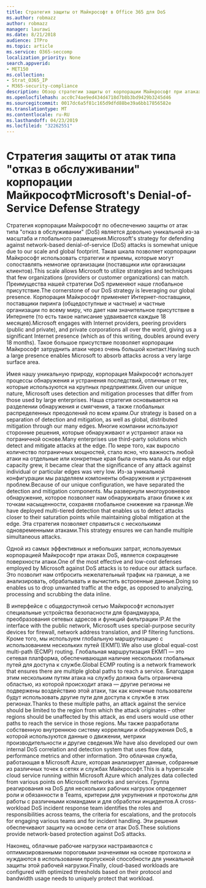 ```yaml
---
title: Стратегия защиты от Майкрософт в Office 365 для DoS
ms.author: robmazz
author: robmazz
manager: laurawi
ms.date: 8/21/2018
audience: ITPro
ms.topic: article
ms.service: O365-seccomp
localization_priority: None
search.appverid:
- MET150
ms.collection:
- Strat_O365_IP
- M365-security-compliance
description: Обзор стратегии защиты от корпорации Майкрософт при атаках типа "отказ в обслуживании" (DoS).
ms.openlocfilehash: acc0c74ae9ed434d4718d7b8b3bd9429b3245d46
ms.sourcegitcommit: 0017dc6a5f81c165d9dfd88be39a6bb17856582e
ms.translationtype: MT
ms.contentlocale: ru-RU
ms.lasthandoff: 04/23/2019
ms.locfileid: "32262551"
---
```

# <a name="microsofts-denial-of-service-defense-strategy"></a><span data-ttu-id="b5a74-103">Стратегия защиты от атак типа "отказ в обслуживании" корпорации Майкрософт</span><span class="sxs-lookup"><span data-stu-id="b5a74-103">Microsoft's Denial-of-Service Defense Strategy</span></span>

<span data-ttu-id="b5a74-104">Стратегия корпорации Майкрософт по обеспечению защиты от атак типа "отказ в обслуживании" (DoS) является довольно уникальной из-за масштаба и глобального размещения.</span><span class="sxs-lookup"><span data-stu-id="b5a74-104">Microsoft's strategy for defending against network-based denial-of-service (DoS) attacks is somewhat unique due to our scale and global footprint.</span></span> <span data-ttu-id="b5a74-105">Такая шкала позволяет корпорации Майкрософт использовать стратегии и приемы, которые могут сопоставлять немногие организации (поставщики или организации клиентов).</span><span class="sxs-lookup"><span data-stu-id="b5a74-105">This scale allows Microsoft to utilize strategies and techniques that few organizations (providers or customer organizations) can match.</span></span> <span data-ttu-id="b5a74-106">Преимущества нашей стратегии DoS применяют наше глобальное присутствие.</span><span class="sxs-lookup"><span data-stu-id="b5a74-106">The cornerstone of our DoS strategy is leveraging our global presence.</span></span> <span data-ttu-id="b5a74-107">Корпорация Майкрософт применяет Интернет-поставщики, поставщики пиринга (общедоступные и частные) и частные организации по всему миру, что дает нам значительное присутствие в Интернете (то есть такое написание удваивается каждые 18 месяцев).</span><span class="sxs-lookup"><span data-stu-id="b5a74-107">Microsoft engages with Internet providers, peering providers (public and private), and private corporations all over the world, giving us a significant Internet presence (which as of this writing, doubles around every 18 months).</span></span> <span data-ttu-id="b5a74-108">Такое большое присутствие позволяет корпорации Майкрософт затруднить атаки через очень большой контакт.</span><span class="sxs-lookup"><span data-stu-id="b5a74-108">Having such a large presence enables Microsoft to absorb attacks across a very large surface area.</span></span>

<span data-ttu-id="b5a74-109">Имея нашу уникальную природу, корпорация Майкрософт использует процессы обнаружения и устранения последствий, отличные от тех, которые используются на крупных предприятиях.</span><span class="sxs-lookup"><span data-stu-id="b5a74-109">Given our unique nature, Microsoft uses detection and mitigation processes that differ from those used by large enterprises.</span></span> <span data-ttu-id="b5a74-110">Наша стратегия основывается на разделении обнаружения и смягчения, а также глобальных распределенных преодолений по всем краям.</span><span class="sxs-lookup"><span data-stu-id="b5a74-110">Our strategy is based on a separation of detection and mitigation, as well as global, distributed mitigation through our many edges.</span></span> <span data-ttu-id="b5a74-111">Многие компании используют сторонние решения, которые обнаруживают и устраняют атаки на пограничной основе.</span><span class="sxs-lookup"><span data-stu-id="b5a74-111">Many enterprises use third-party solutions which detect and mitigate attacks at the edge.</span></span> <span data-ttu-id="b5a74-112">По мере того, как выросло количество пограничных мощностей, стало ясно, что важность любой атаки на отдельные или конкретные края была очень мала.</span><span class="sxs-lookup"><span data-stu-id="b5a74-112">As our edge capacity grew, it became clear that the significance of any attack against individual or particular edges was very low.</span></span> <span data-ttu-id="b5a74-113">Из-за уникальной конфигурации мы разделяем компоненты обнаружения и устранения проблем.</span><span class="sxs-lookup"><span data-stu-id="b5a74-113">Because of our unique configuration, we have separated the detection and mitigation components.</span></span> <span data-ttu-id="b5a74-114">Мы развернули многоуровневое обнаружение, которое позволяет нам обнаруживать атаки ближе к их точкам насыщенности, сохраняя глобальное снижение на границе.</span><span class="sxs-lookup"><span data-stu-id="b5a74-114">We have deployed multi-tiered detection that enables us to detect attacks closer to their saturation points while maintaining global mitigation at the edge.</span></span> <span data-ttu-id="b5a74-115">Эта стратегия позволяет справиться с несколькими одновременными атаками.</span><span class="sxs-lookup"><span data-stu-id="b5a74-115">This strategy ensures we can handle multiple simultaneous attacks.</span></span>

<span data-ttu-id="b5a74-116">Одной из самых эффективных и небольших затрат, используемых корпорацией Майкрософт при атаках DoS, является сокращение поверхности атаки.</span><span class="sxs-lookup"><span data-stu-id="b5a74-116">One of the most effective and low-cost defenses employed by Microsoft against DoS attacks is to reduce our attack surface.</span></span> <span data-ttu-id="b5a74-117">Это позволит нам отбросить нежелательный трафик на границе, а не анализировать, обрабатывать и вычистить встроенные данные.</span><span class="sxs-lookup"><span data-stu-id="b5a74-117">Doing so enables us to drop unwanted traffic at the edge, as opposed to analyzing, processing and scrubbing the data inline.</span></span>

<span data-ttu-id="b5a74-118">В интерфейсе с общедоступной сетью Майкрософт использует специальные устройства безопасности для брандмауэра, преобразования сетевых адресов и функций фильтрации IP.</span><span class="sxs-lookup"><span data-stu-id="b5a74-118">At the interface with the public network, Microsoft uses special-purpose security devices for firewall, network address translation, and IP filtering functions.</span></span> <span data-ttu-id="b5a74-119">Кроме того, мы используем глобальную маршрутизацию с использованием нескольких путей (ЕКМП).</span><span class="sxs-lookup"><span data-stu-id="b5a74-119">We also use global equal-cost multi-path (ECMP) routing.</span></span> <span data-ttu-id="b5a74-120">Глобальная маршрутизация ЕКМП — это сетевая платформа, обеспечивающая наличие нескольких глобальных путей для доступа к службе.</span><span class="sxs-lookup"><span data-stu-id="b5a74-120">Global ECMP routing is a network framework that ensures there are multiple global paths to reach a service.</span></span> <span data-ttu-id="b5a74-121">Благодаря этим нескольким путям атака на службу должна быть ограничена областью, из которой происходит атака — другие регионы не подвержены воздействию этой атаки, так как конечные пользователи будут использовать другие пути для доступа к службе в этих регионах.</span><span class="sxs-lookup"><span data-stu-id="b5a74-121">Thanks to these multiple paths, an attack against the service should be limited to the region from which the attack originates – other regions should be unaffected by this attack, as end users would use other paths to reach the service in those regions.</span></span> <span data-ttu-id="b5a74-122">Мы также разработали собственную внутреннюю систему корреляции и обнаружения DoS, в которой используются данные о движении, метрики производительности и другие сведения.</span><span class="sxs-lookup"><span data-stu-id="b5a74-122">We have also developed our own internal DoS correlation and detection system that uses flow data, performance metrics and other information.</span></span> <span data-ttu-id="b5a74-123">Это облачная служба, работающая в Microsoft Azure, которая анализирует данные, собранные из различных точек в сетях и службах Майкрософт.</span><span class="sxs-lookup"><span data-stu-id="b5a74-123">This is a hyperscale cloud service running within Microsoft Azure which analyzes data collected from various points on Microsoft networks and services.</span></span> <span data-ttu-id="b5a74-124">Группа реагирования на DoS для нескольких рабочих нагрузок определяет роли и обязанности в Teams, критерии для укрупнения и протоколы для работы с различными командами и для обработки инцидентов.</span><span class="sxs-lookup"><span data-stu-id="b5a74-124">A cross-workload DoS incident response team identifies the roles and responsibilities across teams, the criteria for escalations, and the protocols for engaging various teams and for incident handling.</span></span> <span data-ttu-id="b5a74-125">Эти решения обеспечивают защиту на основе сети от атак DoS.</span><span class="sxs-lookup"><span data-stu-id="b5a74-125">These solutions provide network-based protection against DoS attacks.</span></span>

<span data-ttu-id="b5a74-126">Наконец, облачные рабочие нагрузки настраиваются с оптимизированными пороговыми значениями на основе протокола и нуждаются в использовании пропускной способности для уникальной защиты этой рабочей нагрузки.</span><span class="sxs-lookup"><span data-stu-id="b5a74-126">Finally, cloud-based workloads are configured with optimized thresholds based on their protocol and bandwidth usage needs to uniquely protect that workload.</span></span>
